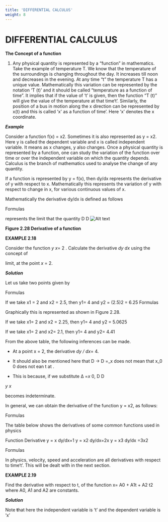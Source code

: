 ```yaml
---
title: 'DIFFERENTIAL CALCULUS'
weight: 8
---
```


# DIFFERENTIAL CALCULUS


**The Concept of a function** 

1) Any physical quantity is represented by a “function” in mathematics. Take the example of temperature T. We know that the temperature of the surroundings is changing throughout the day. It increases till noon and decreases in the evening. At any time “t” the temperature T has a unique value. Mathematically this variation can be represented by the notation ‘T (t)’ and it should be called “temperature as a function of time”. It implies that if the value of ‘t’ is given, then the function “T (t)” will give the value of the temperature at that time‘t’. Similarly, the position of a bus in motion along the x direction can be represented by x(t) and this is called ‘x' as a function of time’. Here ‘x’ denotes the x coordinate.

**_Example_**

Consider a function f(x) = x2. Sometimes it is also represented as y = x2. Here y is called the dependent variable and x is called independent variable. It means as x changes, y also changes. Once a physical quantity is represented by a function, one can study the variation of the function over time or over the independent variable on which the quantity depends. Calculus is the branch of mathematics used to analyse the change of any quantity.

If a function is represented by y = f(x), then dy/dx represents the derivative of y with respect to x. Mathematically this represents the variation of y with respect to change in x, for various continuous values of x.

Mathematically the derivative dy/dx is defined as follows

Formulas 

represents the limit that the quantity D D
![Alt text](<../fig 2.28.png>)

**Figure 2.28 Derivative of a function**

**EXAMPLE 2.18**

Consider the function _y x_\= 2 . Calculate the derivative _dy_ _dx_ using the concept of

limit, at the point _x_ = 2.

**_Solution_**

Let us take two points given by

Formulas

If we take x1 = 2 and x2 = 2.5, then y1= 4 and y2 = (2.5)2 = 6.25
Formulas 

Graphically this is represented as shown in Figure 2.28.


If we take x1= 2 and x2 = 2.25, then y1= 4 and y2 = 5.0625

If we take x1= 2 and x2= 2.1, then y1= 4 and y2= 4.41

From the above table, the following inferences can be made.

- At a point x = 2, the derivative _dy / dx_= 4.

- It should also be mentioned here that D → D =_x does not mean that x_0 0 does not ean t at .  
- This is because, if we substitute ∆ =_x_ 0, D D

_y x_

becomes indeterminate.

In general, we can obtain the derivative of the function y = x2, as follows:

Formulas 

The table below shows the derivatives of some common functions used in physics

Function Derivative y = x dy/dx=1 y = x2 dy/dx=2x y = x3 dy/dx =3x2

Formulas

In physics, velocity, speed and acceleration are all derivatives with respect to time‘t’. This will be dealt with in the next section.

**EXAMPLE 2.19**

Find the derivative with respect to t, of the function x= A0 + A1t + A2 t2 where A0, A1 and A2 are constants.

**_Solution_**

Note **t**hat here the independent variable is ‘t’ and the dependent variable is ‘x’